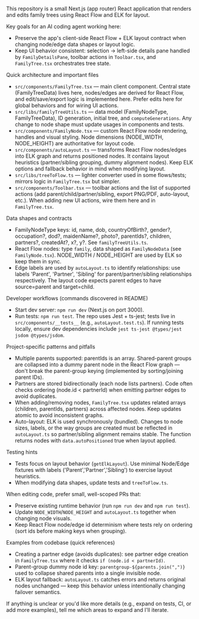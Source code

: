 This repository is a small Next.js (app router) React application that renders and edits family trees using React Flow and ELK for layout.

Key goals for an AI coding agent working here:
- Preserve the app's client-side React Flow + ELK layout contract when changing node/edge data shapes or layout logic.
- Keep UI behavior consistent: selection -> left-side details pane handled by `FamilyDetailsPane`, toolbar actions in `Toolbar.tsx`, and `FamilyTree.tsx` orchestrates tree state.

Quick architecture and important files
- `src/components/FamilyTree.tsx` — main client component. Central state (FamilyTreeData) lives here, nodes/edges are derived for React Flow, and edit/save/export logic is implemented here. Prefer edits here for global behaviors and for wiring UI actions.
- `src/libs/familyTreeUtils.ts` — data model (FamilyNodeType, FamilyTreeData), ID generation, initial tree, and `computeGenerations`. Any change to node shape must update usages in components and tests.
- `src/components/FamilyNode.tsx` — custom React Flow node rendering, handles and visual styling. Node dimensions (NODE_WIDTH, NODE_HEIGHT) are authoritative for layout code.
- `src/components/autoLayout.ts` — transforms React Flow nodes/edges into ELK graph and returns positioned nodes. It contains layout heuristics (partner/sibling grouping, dummy alignment nodes). Keep ELK options and fallback behavior in mind when modifying layout.
- `src/libs/treeToFlow.ts` — lighter converter used in some flows/tests; mirrors logic in `FamilyTree.tsx` but simpler.
- `src/components/Toolbar.tsx` — toolbar actions and the list of supported actions (add parent/child/partner/sibling, export PNG/PDF, auto-layout, etc.). When adding new UI actions, wire them here and in `FamilyTree.tsx`.

Data shapes and contracts
- FamilyNodeType keys: id, name, dob, countryOfBirth?, gender?, occupation?, dod?, maidenName?, photo?, parentIds?, children, partners?, createdAt?, x?, y?. See `familyTreeUtils.ts`.
- React Flow nodes: type `family`, data shaped as `FamilyNodeData` (see `FamilyNode.tsx`). NODE_WIDTH / NODE_HEIGHT are used by ELK so keep them in sync.
- Edge labels are used by `autoLayout.ts` to identify relationships: use labels 'Parent', 'Partner', 'Sibling' for parent/partner/sibling relationships respectively. The layout code expects parent edges to have source=parent and target=child.

Developer workflows (commands discovered in README)
- Start dev server: `npm run dev` (Next.js on port 3000).
- Run tests: `npm run test`. The repo uses Jest + ts-jest; tests live in `src/components/__tests__` (e.g., `autoLayout.test.ts`). If running tests locally, ensure dev dependencies include `jest ts-jest @types/jest jsdom @types/jsdom`.

Project-specific patterns and pitfalls
- Multiple parents supported: parentIds is an array. Shared-parent groups are collapsed into a dummy parent node in the React Flow graph — don't break the parent-group keying (implemented by sorting/joining parent IDs).
- Partners are stored bidirectionally (each node lists partners). Code often checks ordering (node.id < partnerId) when emitting partner edges to avoid duplicates.
- When adding/removing nodes, `FamilyTree.tsx` updates related arrays (children, parentIds, partners) across affected nodes. Keep updates atomic to avoid inconsistent graphs.
- Auto-layout: ELK is used synchronously (bundled). Changes to node sizes, labels, or the way groups are created must be reflected in `autoLayout.ts` so partner/sibling alignment remains stable. The function returns nodes with `data.autoPositioned` true when layout applied.

Testing hints
- Tests focus on layout behavior (`getElkLayout`). Use minimal Node/Edge fixtures with labels ('Parent','Partner','Sibling') to exercise layout heuristics.
- When modifying data shapes, update tests and `treeToFlow.ts`.

When editing code, prefer small, well-scoped PRs that:
- Preserve existing runtime behavior (run `npm run dev` and `npm run test`).
- Update `NODE_WIDTH`/`NODE_HEIGHT` and `autoLayout.ts` together when changing node visuals.
- Keep React Flow node/edge id determinism where tests rely on ordering (sort ids before making keys when grouping).

Examples from codebase (quick references)
- Creating a partner edge (avoids duplicates): see partner edge creation in `FamilyTree.tsx` where it checks `if (node.id < partnerId)`.
- Parent-group dummy node id key: `parentgroup-${parents.join(",")}` used to collapse shared parents into a single invisible node.
- ELK layout fallback: `autoLayout.ts` catches errors and returns original nodes unchanged — keep this behavior unless intentionally changing failover semantics.

If anything is unclear or you'd like more details (e.g., expand on tests, CI, or add more examples), tell me which areas to expand and I'll iterate.
